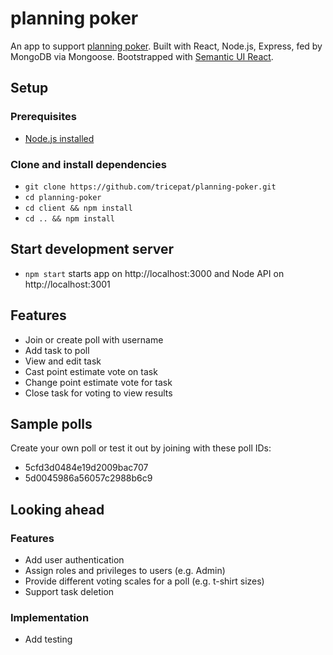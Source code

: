 # planning poker
An app to support [planning poker](https://en.wikipedia.org/wiki/Planning_poker). Built with React, Node.js, Express, fed by MongoDB via Mongoose. Bootstrapped with [Semantic UI React](https://react.semantic-ui.com/).

## Setup
### Prerequisites
* [Node.js installed](https://nodejs.org/en/download/package-manager/#macos)

### Clone and install dependencies
* `git clone https://github.com/tricepat/planning-poker.git`
* `cd planning-poker`
* `cd client && npm install`
* `cd .. && npm install`

## Start development server
* `npm start` starts app on http://localhost:3000 and Node API on http://localhost:3001

## Features
* Join or create poll with username
* Add task to poll
* View and edit task
* Cast point estimate vote on task
* Change point estimate vote for task
* Close task for voting to view results

## Sample polls
Create your own poll or test it out by joining with these poll IDs:
* 5cfd3d0484e19d2009bac707
* 5d0045986a56057c2988b6c9

## Looking ahead
### Features
* Add user authentication
* Assign roles and privileges to users (e.g. Admin)
* Provide different voting scales for a poll (e.g. t-shirt sizes)
* Support task deletion

### Implementation
* Add testing
